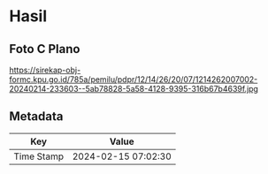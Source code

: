# Hasil

## Foto C Plano

https://sirekap-obj-formc.kpu.go.id/785a/pemilu/pdpr/12/14/26/20/07/1214262007002-20240214-233603--5ab78828-5a58-4128-9395-316b67b4639f.jpg


## Metadata

| Key        | Value               |
| ---------- | ------------------- |
| Time Stamp | 2024-02-15 07:02:30 |




